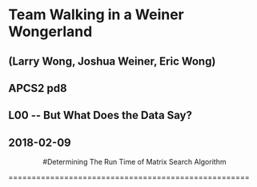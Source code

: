 # Team Walking in a Weiner Wongerland
## (Larry Wong, Joshua Weiner, Eric Wong)
## APCS2 pd8
## L00 -- But What Does the Data Say?
## 2018-02-09
<p align="center">
#Determining The Run Time of Matrix Search Algorithm
<p>
====================================================




